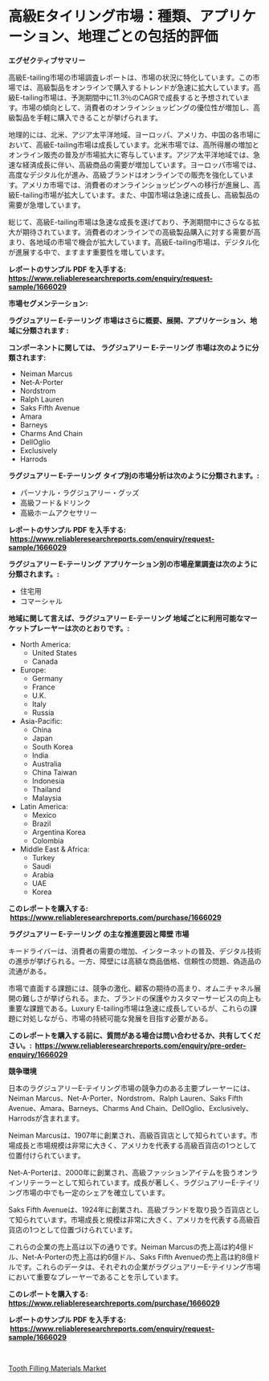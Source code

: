 <p><h1>高級Eタイリング市場：種類、アプリケーション、地理ごとの包括的評価</h1></p><p><strong>エグゼクティブサマリー</strong></p>
<p><p>高級E-tailing市場の市場調査レポートは、市場の状況に特化しています。この市場では、高級製品をオンラインで購入するトレンドが急速に拡大しています。高級E-tailing市場は、予測期間中に11.3％のCAGRで成長すると予想されています。市場の傾向として、消費者のオンラインショッピングの優位性が増加し、高級製品を手軽に購入できることが挙げられます。</p><p>地理的には、北米、アジア太平洋地域、ヨーロッパ、アメリカ、中国の各市場において、高級E-tailing市場は成長しています。北米市場では、高所得層の増加とオンライン販売の普及が市場拡大に寄与しています。アジア太平洋地域では、急速な経済成長に伴い、高級商品の需要が増加しています。ヨーロッパ市場では、高度なデジタル化が進み、高級ブランドはオンラインでの販売を強化しています。アメリカ市場では、消費者のオンラインショッピングへの移行が進展し、高級E-tailing市場が拡大しています。また、中国市場は急速に成長し、高級製品の需要が急増しています。</p><p>総じて、高級E-tailing市場は急速な成長を遂げており、予測期間中にさらなる拡大が期待されています。消費者のオンラインでの高級製品購入に対する需要が高まり、各地域の市場で機会が拡大しています。高級E-tailing市場は、デジタル化が進展する中で、ますます重要性を増しています。</p></p>
<p><strong>レポートのサンプル PDF を入手する: <a href="https://www.reliableresearchreports.com/enquiry/request-sample/1666029">https://www.reliableresearchreports.com/enquiry/request-sample/1666029</a></strong></p>
<p><strong>市場セグメンテーション:</strong></p>
<p><strong> ラグジュアリー E-テーリング 市場はさらに概要、展開、アプリケーション、地域に分類されます :</strong></p>
<p><strong>コンポーネントに関しては、 ラグジュアリー E-テーリング 市場は次のように分類されます: &nbsp;</strong></p>
<p><ul><li>Neiman Marcus</li><li>Net-A-Porter</li><li>Nordstrom</li><li>Ralph Lauren</li><li>Saks Fifth Avenue</li><li>Amara</li><li>Barneys</li><li>Charms And Chain</li><li>DellOglio</li><li>Exclusively</li><li>Harrods</li></ul></p>
<p><strong> ラグジュアリー E-テーリング タイプ別の市場分析は次のように分類されます。:</strong></p>
<p><ul><li>パーソナル・ラグジュアリー・グッズ</li><li>高級フード＆ドリンク</li><li>高級ホームアクセサリー</li></ul></p>
<p><strong>レポートのサンプル PDF を入手する: &nbsp;<a href="https://www.reliableresearchreports.com/enquiry/request-sample/1666029">https://www.reliableresearchreports.com/enquiry/request-sample/1666029</a></strong></p>
<p><strong> ラグジュアリー E-テーリング アプリケーション別の市場産業調査は次のように分類されます。:</strong></p>
<p><ul><li>住宅用</li><li>コマーシャル</li></ul></p>
<p><strong>地域に関して言えば、ラグジュアリー E-テーリング 地域ごとに利用可能なマーケットプレーヤーは次のとおりです。:</strong></p>
<p><ul>
    <li>
        North America:
        <ul>
            <li>United States</li>
            <li>Canada</li>
        </ul>
    </li>
    <li>
        Europe:
        <ul>
            <li>Germany</li>
            <li>France</li>
            <li>U.K.</li>
            <li>Italy</li>
            <li>Russia</li>
        </ul>
    </li>
    <li>
        Asia-Pacific:
        <ul>
            <li>China</li>
            <li>Japan</li>
            <li>South Korea</li>
            <li>India</li>
            <li>Australia</li>
            <li>China Taiwan</li>
            <li>Indonesia</li>
            <li>Thailand</li>
            <li>Malaysia</li>
        </ul>
    </li>
    <li>
        Latin America:
        <ul>
            <li>Mexico</li>
            <li>Brazil</li>
            <li>Argentina Korea</li>
            <li>Colombia</li>
        </ul>
    </li>
    <li>
        Middle East & Africa:
        <ul>
            <li>Turkey</li>
            <li>Saudi</li>
            <li>Arabia</li>
            <li>UAE</li>
            <li>Korea</li>
        </ul>
    </li>
    </ul></p>
<p><strong>このレポートを購入する: &nbsp;<a href="https://www.reliableresearchreports.com/purchase/1666029">https://www.reliableresearchreports.com/purchase/1666029</a></strong></p>
<p><strong>ラグジュアリー E-テーリング の主な推進要因と障壁 市場</strong></p>
<p><p>キードライバーは、消費者の需要の増加、インターネットの普及、デジタル技術の進歩が挙げられる。一方、障壁には高額な商品価格、信頼性の問題、偽造品の流通がある。</p><p>市場で直面する課題には、競争の激化、顧客の期待の高まり、オムニチャネル展開の難しさが挙げられる。また、ブランドの保護やカスタマーサービスの向上も重要な課題である。Luxury E-tailing市場は急速に成長しているが、これらの課題に対処しながら、市場の持続可能な発展を目指す必要がある。</p></p>
<p><strong>このレポートを購入する前に、質問がある場合は問い合わせるか、共有してください。:&nbsp; <a href="https://www.reliableresearchreports.com/enquiry/pre-order-enquiry/1666029">https://www.reliableresearchreports.com/enquiry/pre-order-enquiry/1666029</a></strong></p>
<p><strong>競争環境</strong></p>
<p><p>日本のラグジュアリーE-テイリング市場の競争力のある主要プレーヤーには、Neiman Marcus、Net-A-Porter、Nordstrom、Ralph Lauren、Saks Fifth Avenue、Amara、Barneys、Charms And Chain、DellOglio、Exclusively、Harrodsが含まれます。 </p><p>Neiman Marcusは、1907年に創業され、高級百貨店として知られています。市場成長と市場規模は非常に大きく、アメリカを代表する高級百貨店の1つとして位置付けられています。 </p><p>Net-A-Porterは、2000年に創業され、高級ファッションアイテムを扱うオンラインリテーラーとして知られています。成長が著しく、ラグジュアリーE-テイリング市場の中でも一定のシェアを確立しています。</p><p>Saks Fifth Avenueは、1924年に創業され、高級ブランドを取り扱う百貨店として知られています。市場成長と規模は非常に大きく、アメリカを代表する高級百貨店の1つとして位置づけられています。</p><p>これらの企業の売上高は以下の通りです。Neiman Marcusの売上高は約4億ドル、Net-A-Porterの売上高は約6億ドル、Saks Fifth Avenueの売上高は約8億ドルです。これらのデータは、それぞれの企業がラグジュアリーE-テイリング市場において重要なプレーヤーであることを示しています。</p></p>
<p><strong>このレポートを購入する: &nbsp; <a href="https://www.reliableresearchreports.com/purchase/1666029">https://www.reliableresearchreports.com/purchase/1666029</a></strong></p>
<p><strong>レポートのサンプル PDF を入手する: &nbsp;<a href="https://www.reliableresearchreports.com/enquiry/request-sample/1666029">https://www.reliableresearchreports.com/enquiry/request-sample/1666029</a></strong><strong></strong></p>
<p>&nbsp;</p>
<p><p><a href="https://full-wildebeest-80b.notion.site/Tooth-Filling-Materials-Market-Research-Report-The-Key-To-Successful-Business-Strategy-Forecasted-f-f6beab4e75d14a79ba1232ad42eec2ec">Tooth Filling Materials Market</a></p></p>